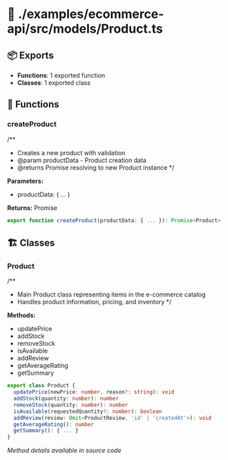 # 📁 ./examples/ecommerce-api/src/models/Product.ts

## 📦 Exports
- **Functions**: 1 exported function
- **Classes**: 1 exported class

## 🔧 Functions

### createProduct
/**
 * Creates a new product with validation
 * @param productData - Product creation data
 * @returns Promise resolving to new Product instance
 */


**Parameters:**
- productData: { ... }

**Returns:** Promise<Product>

```typescript
export function createProduct(productData: { ... }): Promise<Product>
```

## 🏗️ Classes

### Product
/**
 * Main Product class representing items in the e-commerce catalog
 * Handles product information, pricing, and inventory
 */

**Methods:**
- updatePrice
- addStock
- removeStock
- isAvailable
- addReview
- getAverageRating
- getSummary

```typescript
export class Product {
  updatePrice(newPrice: number, reason?: string): void
  addStock(quantity: number): number
  removeStock(quantity: number): number
  isAvailable(requestedQuantity?: number): boolean
  addReview(review: Omit<ProductReview, 'id' | 'createdAt'>): void
  getAverageRating(): number
  getSummary(): { ... }
}
```

*Method details available in source code*